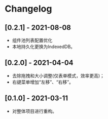 # Changelog

## [0.2.1] - 2021-08-08

- 组件池列表配置优化
- 本地持久化更换为IndexedDB。 

## [0.2.0] - 2021-04-04

- 去除拖拽和大小调整(仅表单模式，效率更高)；
- 右键菜单增加“左移”、“右移”。 

## [0.1.0] - 2021-03-11

- 对整体项目进行重构。

<!-- http://keepachangelog.com/ -->
